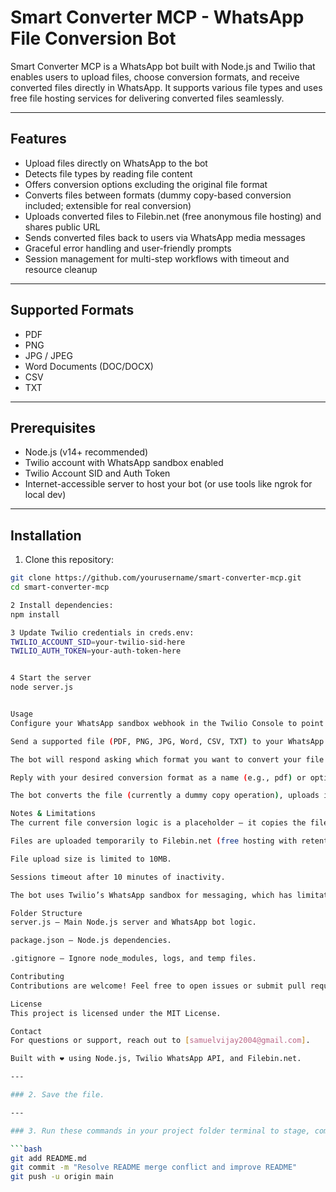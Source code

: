 # Smart Converter MCP - WhatsApp File Conversion Bot

Smart Converter MCP is a WhatsApp bot built with Node.js and Twilio that enables users to upload files, choose conversion formats, and receive converted files directly in WhatsApp. It supports various file types and uses free file hosting services for delivering converted files seamlessly.

---

## Features

- Upload files directly on WhatsApp to the bot
- Detects file types by reading file content
- Offers conversion options excluding the original file format
- Converts files between formats (dummy copy-based conversion included; extensible for real conversion)
- Uploads converted files to Filebin.net (free anonymous file hosting) and shares public URL
- Sends converted files back to users via WhatsApp media messages
- Graceful error handling and user-friendly prompts
- Session management for multi-step workflows with timeout and resource cleanup

---

## Supported Formats

- PDF  
- PNG  
- JPG / JPEG  
- Word Documents (DOC/DOCX)  
- CSV  
- TXT  

---

## Prerequisites

- Node.js (v14+ recommended)  
- Twilio account with WhatsApp sandbox enabled  
- Twilio Account SID and Auth Token  
- Internet-accessible server to host your bot (or use tools like ngrok for local dev)  

---

## Installation

1. Clone this repository:

```bash
git clone https://github.com/yourusername/smart-converter-mcp.git
cd smart-converter-mcp

2 Install dependencies:
npm install

3 Update Twilio credentials in creds.env:
TWILIO_ACCOUNT_SID=your-twilio-sid-here
TWILIO_AUTH_TOKEN=your-auth-token-here


4 Start the server
node server.js


Usage
Configure your WhatsApp sandbox webhook in the Twilio Console to point to your server’s /whatsapp_webhook endpoint.

Send a supported file (PDF, PNG, JPG, Word, CSV, TXT) to your WhatsApp sandbox number.

The bot will respond asking which format you want to convert your file to (excluding the original file format).

Reply with your desired conversion format as a name (e.g., pdf) or option number.

The bot converts the file (currently a dummy copy operation), uploads it to Filebin.net, and sends you the converted file back via WhatsApp.

Notes & Limitations
The current file conversion logic is a placeholder – it copies the file with a new extension. Real conversion logic can be added as needed.

Files are uploaded temporarily to Filebin.net (free hosting with retention of about 7 days).

File upload size is limited to 10MB.

Sessions timeout after 10 minutes of inactivity.

The bot uses Twilio’s WhatsApp sandbox for messaging, which has limitations (e.g., limited number of recipients).

Folder Structure
server.js — Main Node.js server and WhatsApp bot logic.

package.json — Node.js dependencies.

.gitignore — Ignore node_modules, logs, and temp files.

Contributing
Contributions are welcome! Feel free to open issues or submit pull requests.

License
This project is licensed under the MIT License.

Contact
For questions or support, reach out to [samuelvijay2004@gmail.com].

Built with ❤️ using Node.js, Twilio WhatsApp API, and Filebin.net.

---

### 2. Save the file.

---

### 3. Run these commands in your project folder terminal to stage, commit, and push:

```bash
git add README.md
git commit -m "Resolve README merge conflict and improve README"
git push -u origin main


